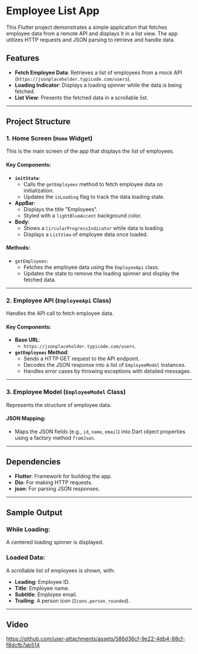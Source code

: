 # Employee List App

This Flutter project demonstrates a simple application that fetches employee data from a remote API and displays it in a list view. The app utilizes HTTP requests and JSON parsing to retrieve and handle data.

## Features
- **Fetch Employee Data**: Retrieves a list of employees from a mock API (`https://jsonplaceholder.typicode.com/users`).
- **Loading Indicator**: Displays a loading spinner while the data is being fetched.
- **List View**: Presents the fetched data in a scrollable list.

---

## Project Structure

### 1. **Home Screen (`Home` Widget)**
This is the main screen of the app that displays the list of employees.

#### Key Components:
- **`initState`**:
  - Calls the `getEmployees` method to fetch employee data on initialization.
  - Updates the `isLoading` flag to track the data loading state.
- **AppBar**:
  - Displays the title "Employees".
  - Styled with a `lightBlueAccent` background color.
- **Body**:
  - Shows a `CircularProgressIndicator` while data is loading.
  - Displays a `ListView` of employee data once loaded.

#### Methods:
- `getEmployees`:
  - Fetches the employee data using the `EmployeeApi` class.
  - Updates the state to remove the loading spinner and display the fetched data.

---

### 2. **Employee API (`EmployeeApi` Class)**
Handles the API call to fetch employee data.

#### Key Components:
- **Base URL**:
  - `https://jsonplaceholder.typicode.com/users`.
- **`getEmployees` Method**:
  - Sends a HTTP GET request to the API endpoint.
  - Decodes the JSON response into a list of `EmployeeModel` instances.
  - Handles error cases by throwing exceptions with detailed messages.

---

### 3. **Employee Model (`EmployeeModel` Class)**
Represents the structure of employee data.

#### JSON Mapping:
- Maps the JSON fields (e.g., `id`, `name`, `email`) into Dart object properties using a factory method `fromJson`.

---

## Dependencies
- **Flutter**: Framework for building the app.
- **Dio**: For making HTTP requests.
- **json**: For parsing JSON responses.

---

## Sample Output

### While Loading:
A centered loading spinner is displayed.

### Loaded Data:
A scrollable list of employees is shown, with:
- **Leading**: Employee ID.
- **Title**: Employee name.
- **Subtitle**: Employee email.
- **Trailing**: A person icon (`Icons.person_rounded`).

---


## Video

https://github.com/user-attachments/assets/586d36cf-9e22-4db4-88cf-f8dcfb7ab514